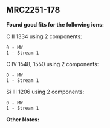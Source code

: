 ## MRC2251-178 
**Found good fits for the following ions:**

C II 1334 using 2 components:
```
0 - MW
1 - Stream 1
```

C IV 1548, 1550 using 2 components:
```
0 - MW
1 - Stream 1
```

Si III 1206 using 2 components:
```
0 - MW
1 - Stream 1
```
**Other Notes:**

